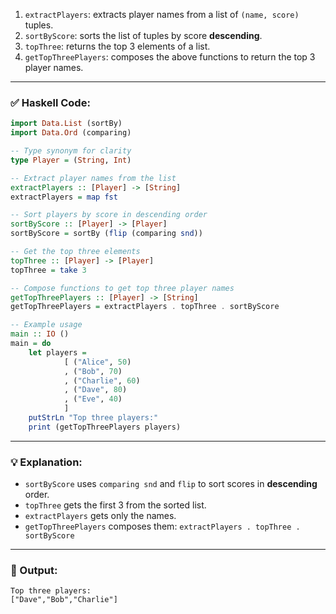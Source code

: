 1. `extractPlayers`: extracts player names from a list of `(name, score)` tuples.
2. `sortByScore`: sorts the list of tuples by score **descending**.
3. `topThree`: returns the top 3 elements of a list.
4. `getTopThreePlayers`: composes the above functions to return the top 3 player names.

---

### ✅ Haskell Code:

```haskell
import Data.List (sortBy)
import Data.Ord (comparing)

-- Type synonym for clarity
type Player = (String, Int)

-- Extract player names from the list
extractPlayers :: [Player] -> [String]
extractPlayers = map fst

-- Sort players by score in descending order
sortByScore :: [Player] -> [Player]
sortByScore = sortBy (flip (comparing snd))

-- Get the top three elements
topThree :: [Player] -> [Player]
topThree = take 3

-- Compose functions to get top three player names
getTopThreePlayers :: [Player] -> [String]
getTopThreePlayers = extractPlayers . topThree . sortByScore

-- Example usage
main :: IO ()
main = do
    let players =
            [ ("Alice", 50)
            , ("Bob", 70)
            , ("Charlie", 60)
            , ("Dave", 80)
            , ("Eve", 40)
            ]
    putStrLn "Top three players:"
    print (getTopThreePlayers players)
```

---

### 💡 Explanation:

* `sortByScore` uses `comparing snd` and `flip` to sort scores in **descending** order.
* `topThree` gets the first 3 from the sorted list.
* `extractPlayers` gets only the names.
* `getTopThreePlayers` composes them:
  `extractPlayers . topThree . sortByScore`

---

### 🧪 Output:

```
Top three players:
["Dave","Bob","Charlie"]
